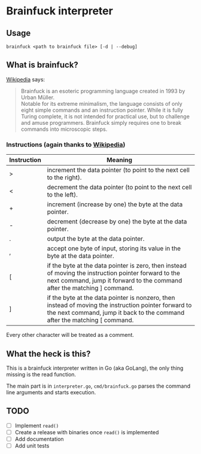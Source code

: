 # Brainfuck interpreter

## Usage

`brainfuck <path to brainfuck file> [-d | --debug]`

## What is brainfuck?

[Wikipedia](https://en.wikipedia.org/wiki/Brainfuck) says:  
> Brainfuck is an esoteric programming language created in 1993
> by Urban Müller.  
> Notable for its extreme minimalism, the language consists of
> only eight simple commands and an instruction pointer. While
> it is fully Turing complete, it is not intended for practical
> use, but to challenge and amuse programmers. Brainfuck simply
> requires one to break commands into microscopic steps.

### Instructions (again thanks to [Wikipedia](https://en.wikipedia.org/wiki/Brainfuck))

| Instruction | Meaning                                                                                                                                                                           |
|-------------|-----------------------------------------------------------------------------------------------------------------------------------------------------------------------------------|
| >           | increment the data pointer (to point to the next cell to the right).                                                                                                              |
| <           | decrement the data pointer (to point to the next cell to the left).                                                                                                               |
| +           | increment (increase by one) the byte at the data pointer.                                                                                                                         |
| -           | decrement (decrease by one) the byte at the data pointer.                                                                                                                         |
| .           | output the byte at the data pointer.                                                                                                                                              |
| ,           | accept one byte of input, storing its value in the byte at the data pointer.                                                                                                      |
| [           | if the byte at the data pointer is zero, then instead of moving the instruction pointer forward to the next command, jump it forward to the command after the matching ] command. |
| ]           | if the byte at the data pointer is nonzero, then instead of moving the instruction pointer forward to the next command, jump it back to the command after the matching [ command. |

Every other character will be treated as a comment.

## What the heck is this?

This is a brainfuck interpreter written in Go (aka GoLang), the only thing missing is the read function.

The main part is in `interpreter.go`, `cmd/brainfuck.go` parses
the command line arguments and starts execution.

## TODO

- [ ] Implement `read()`
- [ ] Create a release with binaries once `read()` is implemented
- [ ] Add documentation
- [ ] Add unit tests